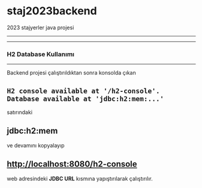 # staj2023backend
2023 stajyerler java projesi

---
---
### H2 Database Kullanımı
---

Backend projesi çalıştırıldıktan sonra konsolda çıkan

## `H2 console available at '/h2-console'. Database available at 'jdbc:h2:mem:...'`

satırındaki
## jdbc:h2:mem

ve devamını kopyalayıp

## [http://localhost:8080/h2-console](http://localhost:8080/h2-console)

web adresindeki **JDBC URL**  kısmına yapıştırılarak çalıştırılır.